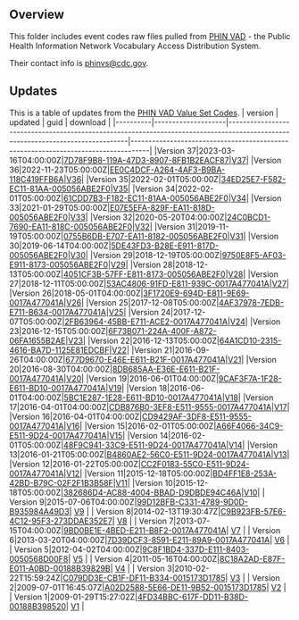 ## Overview

This folder includes event codes raw files pulled from [PHIN VAD](https://www.cdc.gov/phin/tools/phinvads/index.html) - the Public Health Information Network Vocabulary Access Distribution System.

Their contact info is phinvs@cdc.gov.

## Updates

This is a table of updates from the [PHIN VAD Value Set Codes](https://phinvads.cdc.gov/vads/ViewValueSet.action?id=34ED25E7-F582-EC11-81AA-005056ABE2F0).
|  version |       updated      |                                                              guid                                                              |                                      download                                     |
|----------|--------------------|--------------------------------------------------------------------------------------------------------------------------------|-----------------------------------------------------------------------------------|
|Version 37|2023-03-16T04:00:00Z|[7D78F9B8-119A-47D3-8907-8FB1B2EACF87](http://phinvads.cdc.gov/vads/ViewValueSet.action?id=7D78F9B8-119A-47D3-8907-8FB1B2EACF87)|[V37](/data/raw/ValueSets\PHVS_NotifiableEvent_Disease_Condition_CDC_NNDSS_V37.txt)|
|Version 36|2022-11-23T05:00:00Z|[EE0C4DCF-A264-4AF3-B9BA-118C419FFB6A](http://phinvads.cdc.gov/vads/ViewValueSet.action?id=EE0C4DCF-A264-4AF3-B9BA-118C419FFB6A)|[V36](/data/raw/ValueSets\PHVS_NotifiableEvent_Disease_Condition_CDC_NNDSS_V36.txt)|
|Version 35|2022-02-01T05:00:00Z|[34ED25E7-F582-EC11-81AA-005056ABE2F0](http://phinvads.cdc.gov/vads/ViewValueSet.action?id=34ED25E7-F582-EC11-81AA-005056ABE2F0)|[V35](/data/raw/ValueSets\PHVS_NotifiableEvent_Disease_Condition_CDC_NNDSS_V35.txt)|
|Version 34|2022-02-01T05:00:00Z|[61CDD7B3-F182-EC11-81AA-005056ABE2F0](http://phinvads.cdc.gov/vads/ViewValueSet.action?id=61CDD7B3-F182-EC11-81AA-005056ABE2F0)|[V34](/data/raw/ValueSets\PHVS_NotifiableEvent_Disease_Condition_CDC_NNDSS_V34.txt)|
|Version 33|2021-01-29T05:00:00Z|[E07E5EFA-829F-EA11-818D-005056ABE2F0](http://phinvads.cdc.gov/vads/ViewValueSet.action?id=E07E5EFA-829F-EA11-818D-005056ABE2F0)|[V33](/data/raw/ValueSets\PHVS_NotifiableEvent_Disease_Condition_CDC_NNDSS_V33.txt)|
|Version 32|2020-05-20T04:00:00Z|[24C0BCD1-7690-EA11-818C-005056ABE2F0](http://phinvads.cdc.gov/vads/ViewValueSet.action?id=24C0BCD1-7690-EA11-818C-005056ABE2F0)|[V32](/data/raw/ValueSets\PHVS_NotifiableEvent_Disease_Condition_CDC_NNDSS_V32.txt)|
|Version 31|2019-11-19T05:00:00Z|[0755B6DB-E707-EA11-8182-005056ABE2F0](http://phinvads.cdc.gov/vads/ViewValueSet.action?id=0755B6DB-E707-EA11-8182-005056ABE2F0)|[V31](/data/raw/ValueSets\PHVS_NotifiableEvent_Disease_Condition_CDC_NNDSS_V31.txt)|
|Version 30|2019-06-14T04:00:00Z|[5DE43FD3-B28E-E911-817D-005056ABE2F0](http://phinvads.cdc.gov/vads/ViewValueSet.action?id=5DE43FD3-B28E-E911-817D-005056ABE2F0)|[V30](/data/raw/ValueSets\PHVS_NotifiableEvent_Disease_Condition_CDC_NNDSS_V30.txt)|
|Version 29|2018-12-19T05:00:00Z|[9750E8F5-AF03-E911-8173-005056ABE2F0](http://phinvads.cdc.gov/vads/ViewValueSet.action?id=9750E8F5-AF03-E911-8173-005056ABE2F0)|[V29](/data/raw/ValueSets\PHVS_NotifiableEvent_Disease_Condition_CDC_NNDSS_V29.txt)|
|Version 28|2018-12-13T05:00:00Z|[4051CF3B-57FF-E811-8173-005056ABE2F0](http://phinvads.cdc.gov/vads/ViewValueSet.action?id=4051CF3B-57FF-E811-8173-005056ABE2F0)|[V28](/data/raw/ValueSets\PHVS_NotifiableEvent_Disease_Condition_CDC_NNDSS_V28.txt)|
|Version 27|2018-12-11T05:00:00Z|[53AC4806-91FD-E811-939C-0017A477041A](http://phinvads.cdc.gov/vads/ViewValueSet.action?id=53AC4806-91FD-E811-939C-0017A477041A)|[V27](/data/raw/ValueSets\PHVS_NotifiableEvent_Disease_Condition_CDC_NNDSS_V27.txt)|
|Version 26|2018-05-01T04:00:00Z|[3F1720E9-694D-E811-9E69-0017A477041A](http://phinvads.cdc.gov/vads/ViewValueSet.action?id=3F1720E9-694D-E811-9E69-0017A477041A)|[V26](/data/raw/ValueSets\PHVS_NotifiableEvent_Disease_Condition_CDC_NNDSS_V26.txt)|
|Version 25|2017-12-08T05:00:00Z|[4AF37978-7EDB-E711-B634-0017A477041A](http://phinvads.cdc.gov/vads/ViewValueSet.action?id=4AF37978-7EDB-E711-B634-0017A477041A)|[V25](/data/raw/ValueSets\PHVS_NotifiableEvent_Disease_Condition_CDC_NNDSS_V25.txt)|
|Version 24|2017-12-07T05:00:00Z|[2FB63964-45BB-E711-ACE2-0017A477041A](http://phinvads.cdc.gov/vads/ViewValueSet.action?id=2FB63964-45BB-E711-ACE2-0017A477041A)|[V24](/data/raw/ValueSets\PHVS_NotifiableEvent_Disease_Condition_CDC_NNDSS_V24.txt)|
|Version 23|2016-12-15T05:00:00Z|[6F73B071-224A-400F-A872-06FA1655B2AE](http://phinvads.cdc.gov/vads/ViewValueSet.action?id=6F73B071-224A-400F-A872-06FA1655B2AE)|[V23](/data/raw/ValueSets\PHVS_NotifiableEvent_Disease_Condition_CDC_NNDSS_V23.txt)|
|Version 22|2016-12-13T05:00:00Z|[64A1CD10-2315-4616-BA7D-1125E81EDCBF](http://phinvads.cdc.gov/vads/ViewValueSet.action?id=64A1CD10-2315-4616-BA7D-1125E81EDCBF)|[V22](/data/raw/ValueSets\PHVS_NotifiableEvent_Disease_Condition_CDC_NNDSS_V22.txt)|
|Version 21|2016-09-26T04:00:00Z|[677D9670-E46E-E611-B21F-0017A477041A](http://phinvads.cdc.gov/vads/ViewValueSet.action?id=677D9670-E46E-E611-B21F-0017A477041A)|[V21](/data/raw/ValueSets\PHVS_NotifiableEvent_Disease_Condition_CDC_NNDSS_V21.txt)|
|Version 20|2016-08-30T04:00:00Z|[8DB685AA-E36E-E611-B21F-0017A477041A](http://phinvads.cdc.gov/vads/ViewValueSet.action?id=8DB685AA-E36E-E611-B21F-0017A477041A)|[V20](/data/raw/ValueSets\PHVS_NotifiableEvent_Disease_Condition_CDC_NNDSS_V20.txt)|
|Version 19|2016-06-01T04:00:00Z|[9CAF3F7A-1F28-E611-BD10-0017A477041A](http://phinvads.cdc.gov/vads/ViewValueSet.action?id=9CAF3F7A-1F28-E611-BD10-0017A477041A)|[V19](/data/raw/ValueSets\PHVS_NotifiableEvent_Disease_Condition_CDC_NNDSS_V19.txt)|
|Version 18|2016-06-01T04:00:00Z|[5BC1E287-1E28-E611-BD10-0017A477041A](http://phinvads.cdc.gov/vads/ViewValueSet.action?id=5BC1E287-1E28-E611-BD10-0017A477041A)|[V18](/data/raw/ValueSets\PHVS_NotifiableEvent_Disease_Condition_CDC_NNDSS_V18.txt)|
|Version 17|2016-04-01T04:00:00Z|[CDB876B0-3EF8-E511-9555-0017A477041A](http://phinvads.cdc.gov/vads/ViewValueSet.action?id=CDB876B0-3EF8-E511-9555-0017A477041A)|[V17](/data/raw/ValueSets\PHVS_NotifiableEvent_Disease_Condition_CDC_NNDSS_V17.txt)|
|Version 16|2016-04-01T04:00:00Z|[CD9429AF-3DF8-E511-9555-0017A477041A](http://phinvads.cdc.gov/vads/ViewValueSet.action?id=CD9429AF-3DF8-E511-9555-0017A477041A)|[V16](/data/raw/ValueSets\PHVS_NotifiableEvent_Disease_Condition_CDC_NNDSS_V16.txt)|
|Version 15|2016-02-01T05:00:00Z|[A66F4066-34C9-E511-9D24-0017A477041A](http://phinvads.cdc.gov/vads/ViewValueSet.action?id=A66F4066-34C9-E511-9D24-0017A477041A)|[V15](/data/raw/ValueSets\PHVS_NotifiableEvent_Disease_Condition_CDC_NNDSS_V15.txt)|
|Version 14|2016-02-01T05:00:00Z|[48F9C941-33C9-E511-9D24-0017A477041A](http://phinvads.cdc.gov/vads/ViewValueSet.action?id=48F9C941-33C9-E511-9D24-0017A477041A)|[V14](/data/raw/ValueSets\PHVS_NotifiableEvent_Disease_Condition_CDC_NNDSS_V14.txt)|
|Version 13|2016-01-21T05:00:00Z|[B4860AE2-56C0-E511-9D24-0017A477041A](http://phinvads.cdc.gov/vads/ViewValueSet.action?id=B4860AE2-56C0-E511-9D24-0017A477041A)|[V13](/data/raw/ValueSets\PHVS_NotifiableEvent_Disease_Condition_CDC_NNDSS_V13.txt)|
|Version 12|2016-01-22T05:00:00Z|[CC2F0183-55C0-E511-9D24-0017A477041A](http://phinvads.cdc.gov/vads/ViewValueSet.action?id=CC2F0183-55C0-E511-9D24-0017A477041A)|[V12](/data/raw/ValueSets\PHVS_NotifiableEvent_Disease_Condition_CDC_NNDSS_V12.txt)|
|Version 11|2015-12-18T05:00:00Z|[BD4FF1E8-253A-42BD-B79C-02F2F1B3B58F](http://phinvads.cdc.gov/vads/ViewValueSet.action?id=BD4FF1E8-253A-42BD-B79C-02F2F1B3B58F)|[V11](/data/raw/ValueSets\PHVS_NotifiableEvent_Disease_Condition_CDC_NNDSS_V11.txt)|
|Version 10|2015-12-18T05:00:00Z|[382686D4-AC88-4004-BBAD-D9DBDE94C46A](http://phinvads.cdc.gov/vads/ViewValueSet.action?id=382686D4-AC88-4004-BBAD-D9DBDE94C46A)|[V10](/data/raw/ValueSets\PHVS_NotifiableEvent_Disease_Condition_CDC_NNDSS_V10.txt)|
| Version 9|2015-07-06T04:00:00Z|[99D12BFB-C331-4789-9D0D-B935984A49D3](http://phinvads.cdc.gov/vads/ViewValueSet.action?id=99D12BFB-C331-4789-9D0D-B935984A49D3)| [V9](/data/raw/ValueSets\PHVS_NotifiableEvent_Disease_Condition_CDC_NNDSS_V9.txt) |
| Version 8|2014-02-13T19:30:47Z|[C9B923FB-57E6-4C12-95F3-273DDAE352E7](http://phinvads.cdc.gov/vads/ViewValueSet.action?id=C9B923FB-57E6-4C12-95F3-273DDAE352E7)| [V8](/data/raw/ValueSets\PHVS_NotifiableEvent_Disease_Condition_CDC_NNDSS_V8.txt) |
| Version 7|2013-07-15T04:00:00Z|[9BD0BE1E-4BED-E211-B8F2-0017A477041A](http://phinvads.cdc.gov/vads/ViewValueSet.action?id=9BD0BE1E-4BED-E211-B8F2-0017A477041A)| [V7](/data/raw/ValueSets\PHVS_NotifiableEvent_Disease_Condition_CDC_NNDSS_V7.txt) |
| Version 6|2013-03-20T04:00:00Z|[7D39DCF3-8591-E211-89A9-0017A477041A](http://phinvads.cdc.gov/vads/ViewValueSet.action?id=7D39DCF3-8591-E211-89A9-0017A477041A)| [V6](/data/raw/ValueSets\PHVS_NotifiableEvent_Disease_Condition_CDC_NNDSS_V6.txt) |
| Version 5|2012-04-02T04:00:00Z|[9C8F1BD4-337D-E111-8403-0050568D00F8](http://phinvads.cdc.gov/vads/ViewValueSet.action?id=9C8F1BD4-337D-E111-8403-0050568D00F8)| [V5](/data/raw/ValueSets\PHVS_NotifiableEvent_Disease_Condition_CDC_NNDSS_V5.txt) |
| Version 4|2011-05-16T04:00:00Z|[8C18A2AD-E87F-E011-A0BD-00188B39829B](http://phinvads.cdc.gov/vads/ViewValueSet.action?id=8C18A2AD-E87F-E011-A0BD-00188B39829B)| [V4](/data/raw/ValueSets\PHVS_NotifiableEvent_Disease_Condition_CDC_NNDSS_V4.txt) |
| Version 3|2010-02-22T15:59:24Z|[C079DD3E-CB1F-DF11-B334-0015173D1785](http://phinvads.cdc.gov/vads/ViewValueSet.action?id=C079DD3E-CB1F-DF11-B334-0015173D1785)| [V3](/data/raw/ValueSets\PHVS_NotifiableEvent_Disease_Condition_CDC_NNDSS_V3.txt) |
| Version 2|2009-07-01T16:45:07Z|[A02D2588-5E66-DE11-9B52-0015173D1785](http://phinvads.cdc.gov/vads/ViewValueSet.action?id=A02D2588-5E66-DE11-9B52-0015173D1785)| [V2](/data/raw/ValueSets\PHVS_NotifiableEvent_Disease_Condition_CDC_NNDSS_V2.txt) |
| Version 1|2009-01-29T15:27:02Z|[4FD34BBC-617F-DD11-B38D-00188B398520](http://phinvads.cdc.gov/vads/ViewValueSet.action?id=4FD34BBC-617F-DD11-B38D-00188B398520)| [V1](/data/raw/ValueSets\PHVS_NotifiableEvent_Disease_Condition_CDC_NNDSS_V1.txt) |